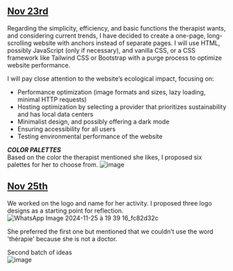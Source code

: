 ## <ins>Nov 23rd</ins>

Regarding the simplicity, efficiency, and basic functions the therapist wants, and considering current trends, I have decided to create a one-page, long-scrolling website with anchors instead of separate pages.
I will use HTML, possibly JavaScript (only if necessary), and vanilla CSS, or a CSS framework like Tailwind CSS or Bootstrap with a purge process to optimize website performance.

I will pay close attention to the website’s ecological impact, focusing on:
- Performance optimization (image formats and sizes, lazy loading, minimal HTTP requests)
- Hosting optimization by selecting a provider that prioritizes sustainability and has local data centers
- Minimalist design, and possibly offering a dark mode
- Ensuring accessibility for all users
- Testing environmental performance of the website


***COLOR PALETTES*** <br>
Based on the color the therapist mentioned she likes, I proposed six palettes for her to choose from.
![image](https://github.com/user-attachments/assets/1bba480c-f582-4e22-9e45-e41c247f6ab8)



## <ins>Nov 25th</ins>

We worked on the logo and name for her activity. I proposed three logo designs as a starting point for reflection. 
![WhatsApp Image 2024-11-25 à 19 39 16_fc82d32c](https://github.com/user-attachments/assets/6515762c-ec35-482b-bd3d-a88412fb03f5)

She preferred the first one but mentioned that we couldn’t use the word 'thérapie' because she is not a doctor.

Second batch of ideas <br>
![image](https://github.com/user-attachments/assets/51cc855e-d363-401f-8062-b924bae481bd)

